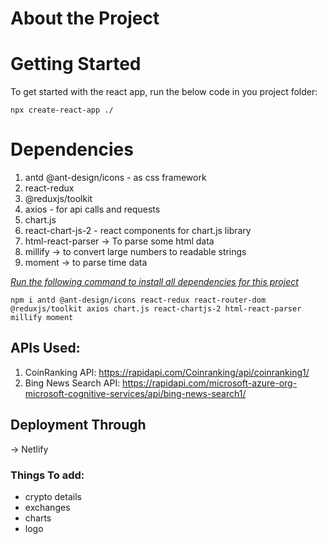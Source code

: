 # About the Project
# Getting Started 
To get started with the react app, run the below code in you project folder:
    
    npx create-react-app ./
# Dependencies 
1) antd @ant-design/icons - as css framework
2) react-redux
3) @reduxjs/toolkit
4) axios - for api calls and requests
5) chart.js 
6) react-chart-js-2 - react components for chart.js library
7) html-react-parser -> To parse some html data
8) millify -> to convert large numbers to readable strings 
9) moment -> to parse time data

<i><u>Run the following command to install all dependencies for this project</u></U></i>

    npm i antd @ant-design/icons react-redux react-router-dom @reduxjs/toolkit axios chart.js react-chartjs-2 html-react-parser millify moment
## APIs Used: 
1) CoinRanking API: https://rapidapi.com/Coinranking/api/coinranking1/
2) Bing News Search API: https://rapidapi.com/microsoft-azure-org-microsoft-cognitive-services/api/bing-news-search1/

## Deployment Through 
-> Netlify

### Things To add: 
- crypto details 
- exchanges
- charts
- logo 